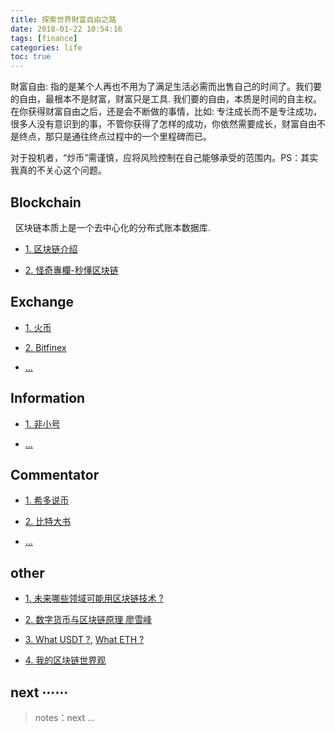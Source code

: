 ```yaml
---
title: 探索世界財富自由之路
date: 2018-01-22 10:54:16
tags: [finance]
categories: life
toc: true
---
```


財富自由: 指的是某个人再也不用为了满足生活必需而出售自己的时间了。我们要的自由，最根本不是财富，财富只是工具. <!-- more --> 我们要的自由，本质是时间的自主权。在你获得财富自由之后，还是会不断做的事情，比如: 专注成长而不是专注成功，很多人没有意识到的事，不管你获得了怎样的成功，你依然需要成长，财富自由不是终点，那只是通往终点过程中的一个里程碑而已。

<!-- more -->

对于投机者，“炒币”需谨慎，应将风险控制在自己能够承受的范围内。PS：其实我真的不关心这个问题。

## Blockchain

&nbsp;&nbsp;区块链本质上是一个去中心化的分布式账本数据库.  

- [1. 区块链介绍][chain_1v]

- [2. 怪奇專欄-秒懂区块链][chain_2v]

## Exchange

- [1. 火币][ex_huobi]

- [2. Bitfinex][ex_bitfinex]

- [...][exchange]

## Information

- [1. 非小号][info_feixiaohao]

- [...][0]

## Commentator

- [1. 希多说币][commentator_xiduo]

- [2. 比特大书][commentator_bit_uncle]

- [...][0]

## other

- [1. 未来哪些领域可能用区块链技术 ?][chain_t1]

- [2. 数字货币与区块链原理 廖雪峰][chain_t1]

- [3. What USDT ?][usdt_t1], [What ETH ?][eth_t1]

- [4. 我的区块链世界观][chain_t2]

## next ⋯⋯

> notes：next ...


[chain_1v]: https://www.youtube.com/watch?v=frLy-3_p1qA
[chain_2v]: https://www.youtube.com/watch?v=uKr-rKEALiE

[ex_huobi]: https://www.huobi.pro
[ex_bitfinex]: https://www.bitfinex.com/

[ex_bitfinex_v2]: https://www.youtube.com/watch?v=NJBozJ6w3o4&list=LLgcNJ3S9I5y0FMZmJs7xixg&t=3s&index=10

[exchange]: https://www.feixiaohao.com/exchange/

[info_feixiaohao]: https://www.feixiaohao.com/

[commentator_xiduo]: https://www.youtube.com/channel/UCWcgX3JEIAT0EElHM1xF2kA/featured
[commentator_bit_uncle]: https://www.youtube.com/channel/UCU5_xFE6j0WxpnQFNXqN3LQ

[0]: /finance

[chain_t1]: https://www.zhihu.com/question/38138675
[chain_t2]: https://mp.weixin.qq.com/s/iTgBLYUOj4t7Kk-gPpPe-w
[chain_t3]: https://www.liaoxuefeng.com/article/001496544318690aa4a6b0ecc6e42358a5b57ce5a84e65e000
[usdt_t1]: https://www.feixiaohao.com/currencies/tether/
[eth_t1]: https://zh.wikipedia.org/wiki/%E4%BB%A5%E5%A4%AA%E5%9D%8A
